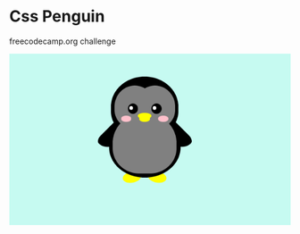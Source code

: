 # Css Penguin
freecodecamp.org challenge

<img src="https://github.com/kali-r3i5/penguin/blob/main/penguin.png" alt="linux"/>
